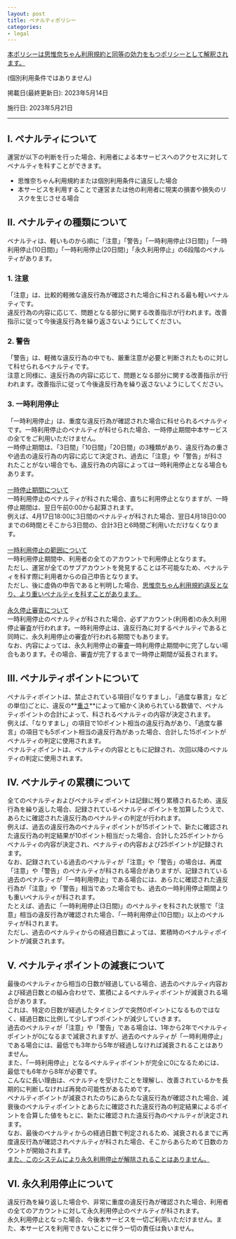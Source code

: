 ```yaml
---
layout: post
title: ペナルティポリシー
categories:
- legal
---
```

<u>本ポリシーは<a href="{{site.url}}/legal/new-tos" class="a-orange">思惟奈ちゃん利用規約</a>と同等の効力をもつポリシーとして解釈されます。</u>

(個別利用条件ではありません)

掲載日(最終更新日): 2023年5月14日

施行日: 2023年5月21日

---

## I. ペナルティについて

運営が以下の判断を行った場合、利用者による本サービスへのアクセスに対してペナルティを科すことができます。

- 思惟奈ちゃん利用規約または個別利用条件に違反した場合
- 本サービスを利用することで運営または他の利用者に現実の損害や損失のリスクを生じさせる場合

## II. ペナルティの種類について

ペナルティは、軽いものから順に「注意」「警告」「一時利用停止(3日間)」「一時利用停止(10日間)」「一時利用停止(20日間)」「永久利用停止」の6段階のペナルティがあります。

### 1. 注意

「注意」は、比較的軽微な違反行為が確認された場合に科される最も軽いペナルティです。<br>違反行為の内容に応じて、問題となる部分に関する改善指示が行われます。改善指示に従って今後違反行為を繰り返さないようにしてください。

### 2. 警告

「警告」は、軽微な違反行為の中でも、厳重注意が必要と判断されたものに対して科せられるペナルティです。<br>注意と同様に、違反行為の内容に応じて、問題となる部分に関する改善指示が行われます。改善指示に従って今後違反行為を繰り返さないようにしてください。

### 3. 一時利用停止

「一時利用停止」は、重度な違反行為が確認された場合に科せられるペナルティです。一時利用停止のペナルティが科せられた場合、一時停止期間中本サービスの全てをご利用いただけません。<br>一時停止期間は、「3日間」「10日間」「20日間」の3種類があり、違反行為の重さや過去の違反行為の内容に応じて決定され、過去に「注意」や「警告」が科されたことがない場合でも、違反行為の内容によっては一時利用停止となる場合もあります。<br><br><u>一時停止期間について</u><br>一時利用停止のペナルティが科された場合、直ちに利用停止となりますが、一時停止期間は、翌日午前0:00から起算されます。<br>例えば、4月17日18:00に3日間のペナルティが科された場合、翌日4月18日0:00までの6時間とそこから3日間の、合計3日と6時間ご利用いただけなくなります。<br><br><u>一時利用停止の範囲について</u><br>一時利用停止期間中、利用者の全てのアカウントで利用停止となります。<br>ただし、運営が全てのサブアカウントを発見することは不可能なため、ペナルティを科す際に利用者からの自己申告となります。<br>ただし、後に虚偽の申告であると判明した場合、<u><a href="{{site.url}}/legal/new-tos" class="a-orange">思惟奈ちゃん利用規約</a>違反となり、より重いペナルティを科すことがあります。</u><br><br><u>永久停止審査について</u><br>一時利用停止のペナルティが科された場合、必ずアカウント(利用者)の永久利用停止審査が行われます。一時利用停止は、違反行為に対するペナルティであると同時に、永久利用停止の審査が行われる期間でもあります。<br>なお、内容によっては、永久利用停止の審査一時利用停止期間中に完了しない場合もあります。その場合、審査が完了するまで一時停止期間が延長されます。

## III. ペナルティポイントについて

ペナルティポイントは、禁止されている項目(「なりすまし」、「過度な暴言」などの単位)ごとに、違反の**<u>重さ</u>**によって細かく決められている数値で、ペナルティポイントの合計によって、科されるペナルティの内容が決定されます。<br>例えば、「なりすまし」の項目で10ポイント相当の違反行為があり、「過度な暴言」の項目でも5ポイント相当の違反行為があった場合、合計した15ポイントがペナルティの判定に使用されます。<br>ペナルティポイントは、ペナルティの内容とともに記録され、次回以降のペナルティの判定に使用されます。

## IV. ペナルティの累積について

全てのペナルティおよびペナルティポイントは記録に残り累積されるため、違反行為を繰り返した場合、記録されているペナルティポイントを加算したうえで、あらたに確認された違反行為のペナルティの判定が行われます。<br>例えば、過去の違反行為のペナルティポイントが15ポイントで、新たに確認された違反行為の判定結果が10ポイント相当だった場合、合計した25ポイントからペナルティの内容が決定され、ペナルティの内容および25ポイントが記録されます。<br>なお、記録されている過去のペナルティが「注意」や「警告」の場合は、再度「注意」や「警告」のペナルティが科される場合がありますが、記録されている過去のペナルティが「一時利用停止」である場合には、あらたに確認された違反行為が「注意」や「警告」相当であった場合でも、過去の一時利用停止期間よりも重いペナルティが科されます。<br>たとえば、過去に「一時利用停止(3日間)」のペナルティを科された状態で「注意」相当の違反行為が確認された場合、「一時利用停止(10日間)」以上のペナルティが科されます。<br>ただし、過去のペナルティからの経過日数によっては、累積時のペナルティポイントが減衰されます。

## V. ペナルティポイントの減衰について

最後のペナルティから相当の日数が経過している場合、過去のペナルティ内容および経過日数との組み合わせで、累積によるペナルティポイントが減衰される場合があります。<br>これは、特定の日数が経過したタイミングで突然0ポイントになるものではなく、経過日数に比例して少しずつポイントが減少していきます。<br>過去のペナルティが「注意」や「警告」である場合は、1年から2年でペナルティポイントが0になるまで減衰されますが、過去のペナルティが「一時利用停止」である場合には、最低でも3年から5年が経過しなければ減衰されることはありません。<br>また、「一時利用停止」となるペナルティポイントが完全に0になるためには、最低でも6年から8年が必要です。<br>こんなに長い理由は、ペナルティを受けたことを理解し、改善されているかを長期的に判断しなければ再発の可能性があるためです。<br>ペナルティポイントが減衰されたのちにあらたな違反行為が確認された場合、減衰後のペナルティポイントとあらたに確認された違反行為の判定結果によるポイントを合算した値をもとに、新たに確認された違反行為のペナルティが決定されます。<br>なお、最後のペナルティからの経過日数で判定されるため、減衰されるまでに再度違反行為が確認されペナルティが科された場合、そこからあらためて日数のカウントが開始されます。<br><u>また、このシステムにより永久利用停止が解除されることはありません。</u>

## VI. 永久利用停止について

違反行為を繰り返した場合や、非常に重度の違反行為が確認された場合、利用者の全てのアカウントに対して永久利用停止のペナルティが科されます。<br>永久利用停止となった場合、今後本サービスを一切ご利用いただけません。また、本サービスを利用できないことに伴う一切の責任は負いません。
